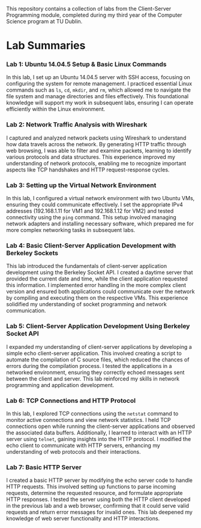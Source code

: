 This repository contains a collection of labs from the Client-Server Programming module, completed during my third year of the Computer Science program at TU Dublin. 

# Lab Summaries

### Lab 1: Ubuntu 14.04.5 Setup & Basic Linux Commands  
In this lab, I set up an Ubuntu 14.04.5 server with SSH access, focusing on configuring the system for remote management. I practiced essential Linux commands such as `ls`, `cd`, `mkdir`, and `rm`, which allowed me to navigate the file system and manage directories and files effectively. This foundational knowledge will support my work in subsequent labs, ensuring I can operate efficiently within the Linux environment.

### Lab 2: Network Traffic Analysis with Wireshark  
I captured and analyzed network packets using Wireshark to understand how data travels across the network. By generating HTTP traffic through web browsing, I was able to filter and examine packets, learning to identify various protocols and data structures. This experience improved my understanding of network protocols, enabling me to recognize important aspects like TCP handshakes and HTTP request-response cycles.

### Lab 3: Setting up the Virtual Network Environment  
In this lab, I configured a virtual network environment with two Ubuntu VMs, ensuring they could communicate effectively. I set the appropriate IPv4 addresses (192.168.1.11 for VM1 and 192.168.1.12 for VM2) and tested connectivity using the `ping` command. This setup involved managing network adapters and installing necessary software, which prepared me for more complex networking tasks in subsequent labs.

### Lab 4: Basic Client-Server Application Development with Berkeley Sockets  
This lab introduced the fundamentals of client-server application development using the Berkeley Socket API. I created a daytime server that provided the current date and time, while the client application requested this information. I implemented error handling in the more complex client version and ensured both applications could communicate over the network by compiling and executing them on the respective VMs. This experience solidified my understanding of socket programming and network communication.

### Lab 5: Client-Server Application Development Using Berkeley Socket API  
I expanded my understanding of client-server applications by developing a simple echo client-server application. This involved creating a script to automate the compilation of C source files, which reduced the chances of errors during the compilation process. I tested the applications in a networked environment, ensuring they correctly echoed messages sent between the client and server. This lab reinforced my skills in network programming and application development.

### Lab 6: TCP Connections and HTTP Protocol  
In this lab, I explored TCP connections using the `netstat` command to monitor active connections and view network statistics. I held TCP connections open while running the client-server applications and observed the associated data buffers. Additionally, I learned to interact with an HTTP server using `telnet`, gaining insights into the HTTP protocol. I modified the echo client to communicate with HTTP servers, enhancing my understanding of web protocols and their interactions.

### Lab 7: Basic HTTP Server  
I created a basic HTTP server by modifying the echo server code to handle HTTP requests. This involved setting up functions to parse incoming requests, determine the requested resource, and formulate appropriate HTTP responses. I tested the server using both the HTTP client developed in the previous lab and a web browser, confirming that it could serve valid requests and return error messages for invalid ones. This lab deepened my knowledge of web server functionality and HTTP interactions.
 